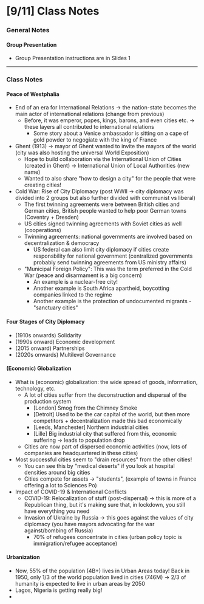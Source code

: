 # [9/11] Class Notes

### General Notes

#### Group Presentation

- Group Presentation instructions are in Slides 1

---

### Class Notes

#### Peace of Westphalia

- End of an era for International Relations $\rightarrow$ the nation-state becomes the main actor of international relations (change from previous)
  - Before, it was emperor, popes, kings, barons, and even cities etc. $\rightarrow$ these layers all contributed to international relations
    - Some story about a Venice ambassador is sitting on a cape of gold powder to negogiate with the king of France
- Ghent (1913) $\rightarrow$ mayor of Ghent wanted to invite the mayors of the world (city was also hosting the universal World Exposition)
  - Hope to build collaboration via the International Union of Cities (created in Ghent) $\rightarrow$ International Union of Local Authorities (new name)
  - Wanted to also share "how to design a city" for the people that were creating cities!
- Cold War: Rise of City Diplomacy (post WWII $\rightarrow$ city diplomacy was divided into 2 groups but also further divided with communist vs liberal)
  - The first twinning agreements were between British cities and German cities, British people wanted to help poor German towns (Coventry + Dresden)
  - US cities signed twinning agreements with Soviet cities as well (cooperations)
  - Twinning agreements: national governments are involved based on decentralization & democracy
    - US federal can also limit city diplomacy if cities create responsbility for national government (centralized governments probably send twinning agreements from US ministry affairs)
  - "Municipal Foreign Policy": This was the term preferred in the Cold War (peace and disarmament is a big concern)
    - An example is a nuclear-free city!
    - Another example is South Africa apartheid, boycotting companies linked to the regime
    - Another example is the protection of undocumented migrants - "sanctuary cities"

#### Four Stages of City Diplomacy

- (1910s onwards) Solidarity
- (1990s onward) Economic development
- (2015 onward) Partnerships
- (2020s onwards) Multilevel Governance

#### (Economic) Globalization

- What is (economic) globalization: the wide spread of goods, information, technology, etc.
  - A lot of cities suffer from the deconstruction and dispersal of the production system 
    - [London] Smog from the Chimney Smoke
    - [Detroit] Used to be the car capital of the world, but then more competitors + decentralization made this bad economically 
    - [Leeds, Manchester] Northern industrial cities
    - [Lille] Big industrial city that suffered from this, economic suffering $\rightarrow$ leads to population drop
  - Cities are now part of dispersed economic activities (now, lots of companies are headquartered in these cities) 
- Most successful cities seem to "drain resources" from the other cities!
  - You can see this by "medical deserts" if you look at hospital densities around big cities
  - Cities compete for assets $\rightarrow$ "students", (example of towns in France offering a lot to Sciences Po)
- Impact of COVID-19 & International Conflicts
  - COVID-19: Relocalization of stuff (post-dispersal) $\rightarrow$ this is more of a Republican thing, but it's making sure that, in lockdown, you still have everything you need
  - Invasion of Ukraine by Russia $\rightarrow$ this goes against the values of city diplomacy (you have mayors advocating for the war against/bombing of Russia)
    - 70% of refugees concentrate in cities (urban policy topic is immigration/refugee acceptance)

#### Urbanization

- Now, 55% of the population (4B+) lives in Urban Areas today! Back in 1950, only 1/3 of the world population lived in cities (746M) $\rightarrow$ 2/3 of humanity is expected to live in urban areas by 2050
- Lagos, Nigeria is getting really big!
- 